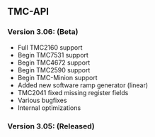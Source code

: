 ## TMC-API

### Version 3.06: (Beta)
* Full TMC2160 support
* Begin TMC7531 support
* Begin TMC4672 support
* Begin TMC2590 support
* Begin TMC-Minion support
* Added new software ramp generator (linear)
* TMC2041 fixed missing register fields
* Various bugfixes
* Internal optimizations

### Version 3.05: (Released)
